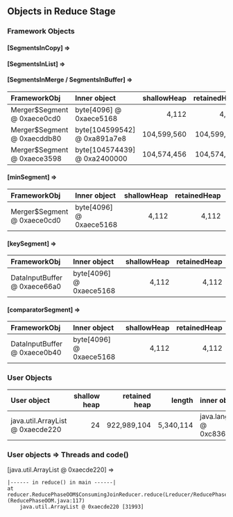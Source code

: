 ## Objects in Reduce Stage

### Framework Objects

#### [SegmentsInCopy] => 


#### [SegmentsInList] => 


#### [SegmentsInMerge / SegmentsInBuffer] => 

| FrameworkObj 	| Inner object 	| shallowHeap 	| retainedHeap 	| TaskId 	|
| :----------- | :----------- | -----------: | -----------: | -----------: |
| Merger$Segment @ 0xaece0cd0	| byte[4096] @ 0xaece5168	| 4,112	| 4,112	|-1	|
| Merger$Segment @ 0xaecddb80	| byte[104599542] @ 0xa891a7e8	| 104,599,560	| 104,599,560	|0	|
| Merger$Segment @ 0xaece3598	| byte[104574439] @ 0xa2400000	| 104,574,456	| 104,574,456	|8	|


#### [minSegment] => 

| FrameworkObj 	| Inner object 	| shallowHeap 	| retainedHeap 	| TaskId 	|
| :----------- | :----------- | -----------: | -----------: |-----------: |
| Merger$Segment @ 0xaece0cd0	| byte[4096] @ 0xaece5168	| 4,112	| 4,112	|-1	|


#### [keySegment] => 

| FrameworkObj 	| Inner object 	| shallowHeap 	| retainedHeap 	|
| :----------- | :----------- | -----------: | -----------: |
| DataInputBuffer @ 0xaece66a0	| byte[4096] @ 0xaece5168	| 4,112	| 4,112	|

#### [comparatorSegment] => 

| FrameworkObj 	| Inner object 	| shallowHeap 	| retainedHeap 	|
| :----------- | :----------- | -----------: | -----------: |
| DataInputBuffer @ 0xaece0b40	| byte[4096] @ 0xaece5168	| 4,112	| 4,112	|


### User Objects

| User object | shallow heap | retained heap | length | inner object | inner size | threads | code() |
|:------------| ------------:| -------------:| ------:|:------------ | ----------:| :------ | :------|
| java.util.ArrayList @ 0xaecde220 | 24 | 922,989,104 | 5,340,114 | java.lang.String @ 0xc8365db8 | 256 | main | reduce |

### User objects => Threads and code() 

[java.util.ArrayList @ 0xaecde220] =>

	|------ in reduce() in main ------|
	at reducer.ReducePhaseOOM$ConsumingJoinReducer.reduce(Lreducer/ReducePhaseOOM$TextPair;Ljava/util/Iterator;Lorg/apache/hadoop/mapred/OutputCollector;Lorg/apache/hadoop/mapred/Reporter;)V (ReducePhaseOOM.java:117)
		java.util.ArrayList @ 0xaecde220 [31993]


